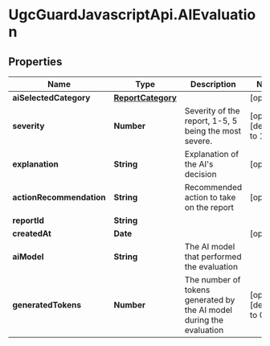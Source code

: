 # UgcGuardJavascriptApi.AIEvaluation

## Properties

Name | Type | Description | Notes
------------ | ------------- | ------------- | -------------
**aiSelectedCategory** | [**ReportCategory**](ReportCategory.md) |  | [optional] 
**severity** | **Number** | Severity of the report, 1-5, 5 being the most severe.  | [optional] [default to 1]
**explanation** | **String** | Explanation of the AI&#39;s decision | [optional] 
**actionRecommendation** | **String** | Recommended action to take on the report | [optional] 
**reportId** | **String** |  | 
**createdAt** | **Date** |  | [optional] 
**aiModel** | **String** | The AI model that performed the evaluation | 
**generatedTokens** | **Number** | The number of tokens generated by the AI model during the evaluation | [optional] [default to 0]


